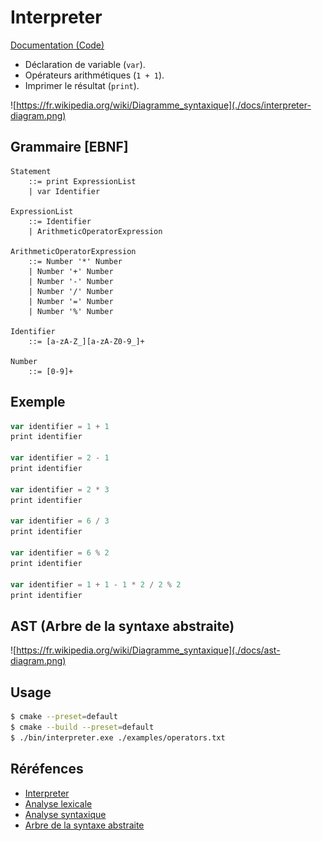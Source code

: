 # Interpreter

[Documentation (Code)](https://themonsterdev.github.io/interpreter)

- Déclaration de variable (`var`).
- Opérateurs arithmétiques (`1 + 1`).
- Imprimer le résultat (`print`).

![https://fr.wikipedia.org/wiki/Diagramme_syntaxique](./docs/interpreter-diagram.png)

## Grammaire [EBNF]

```ebnf
Statement
    ::= print ExpressionList
    | var Identifier

ExpressionList
    ::= Identifier
    | ArithmeticOperatorExpression

ArithmeticOperatorExpression
    ::= Number '*' Number
    | Number '+' Number
    | Number '-' Number
    | Number '/' Number
    | Number '=' Number
    | Number '%' Number

Identifier
    ::= [a-zA-Z_][a-zA-Z0-9_]+

Number
    ::= [0-9]+
```

## Exemple

```js
var identifier = 1 + 1
print identifier

var identifier = 2 - 1
print identifier

var identifier = 2 * 3
print identifier

var identifier = 6 / 3
print identifier

var identifier = 6 % 2
print identifier

var identifier = 1 + 1 - 1 * 2 / 2 % 2
print identifier
```

## AST (Arbre de la syntaxe abstraite)

![https://fr.wikipedia.org/wiki/Diagramme_syntaxique](./docs/ast-diagram.png)

## Usage

```bash
$ cmake --preset=default
$ cmake --build --preset=default
$ ./bin/interpreter.exe ./examples/operators.txt
```

## Réréfences

- [Interpreter](https://fr.wikipedia.org/wiki/Interpr%C3%A8te_(informatique))
- [Analyse lexicale](https://fr.wikipedia.org/wiki/Analyse_lexicale)
- [Analyse syntaxique](https://fr.wikipedia.org/wiki/Analyse_syntaxique)
- [Arbre de la syntaxe abstraite](https://fr.wikipedia.org/wiki/Arbre_de_la_syntaxe_abstraite)
